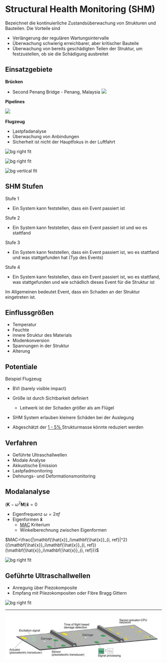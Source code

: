# Structural Health Monitoring (SHM)
Bezeichnet die kontinuierliche Zustandsüberwachung von Strukturen und Bauteilen. Die Vorteile sind

- Verlängerung der regulären Wartungsintervalle
- Überwachung schwierig erreichbarer, aber kritischer Bauteile
- Überwachung von bereits geschädigten Teilen der Struktur, um festzustellen, ob sie die Schädigung ausbreitet

## Einsatzgebiete

**Brücken**
- Second Penang Bridge - Penang, Malaysia
  ![](https://www.geosig.com/images/page_image_111.png)


**Pipelines**

![](https://journals.sagepub.com/cms/10.1177/1475921719837718/asset/images/large/10.1177_1475921719837718-fig17.jpeg)

**Flugzeug**
- Lastpfadanalyse
- Überwachung von Anbindungen
- Sicherheit ist nicht der Hauptfokus in der Luftfahrt

![bg right fit](https://journals.sagepub.com/cms/10.1177/1475921720919678/asset/images/large/10.1177_1475921720919678-fig5.jpeg)

![bg right fit](https://journals.sagepub.com/cms/10.1177/1475921720919678/asset/images/large/10.1177_1475921720919678-fig4.jpeg)

![bg vertical fit](https://journals.sagepub.com/cms/10.1177/1475921720919678/asset/images/large/10.1177_1475921720919678-fig2.jpeg)

## SHM Stufen

Stufe 1
-   Ein System kann feststellen, dass ein Event passiert ist

Stufe 2
-   Ein System kann feststellen, dass ein Event passiert ist und wo es stattfand

Stufe 3
-   Ein System kann feststellen, dass ein Event passiert ist, wo es stattfand und was stattgefunden hat (Typ des Events)

Stufe 4
-   Ein System kann feststellen, dass ein Event passiert ist, wo es stattfand, was stattgefunden und wie schädlich dieses Event für die Struktur ist

Im Allgemeinen bedeutet Event, dass ein Schaden an der Struktur eingetreten ist.


## Einflussgrößen

- Temperatur
- Feuchte
- innere Struktur des Materials
- Modenkonversion
- Spannungen in der Struktur
- Alterung


## Potentiale
Beispiel Flugzeug
- BVI (barely visible impact)
- Größe ist durch Sichtbarkeit definiert
  - Leitwerk ist der Schaden größer als am Flügel

- SHM System erlauben kleinere Schäden bei der Auslegung

- Abgeschätzt der [1 - 5% ](https://elib.dlr.de/123946/1/1475921718813279.pdf) Strukturmasse könnte reduziert werden 


## Verfahren

- Geführte Ultraschallwellen
- Modale Analyse
- Akkustische Emission
- Lastpfadmonitoring
- Dehnungs- und Deformationsmonitoring

## Modalanalyse

$(\mathbf{K}-\omega^2\mathbf{M})\mathbf{\hat{x}}=0$

- Eigenfrequenz $\omega=2\pi f$
- Eigenformen $\mathbf{\hat{x}}$
  - [MAC](https://community.sw.siemens.com/s/article/modal-assurance-criterion-mac) Kriterium
  - Winkelberechnung zwischen Eigenformen

$MAC=\frac{|\mathbf{\hat{x}}_i\mathbf{\hat{x}}_{i, ref}|^2}{(\mathbf{\hat{x}}_i\mathbf{\hat{x}}_{i, ref})(\mathbf{\hat{x}}_i\mathbf{\hat{x}}_{i, ref})}$

![bg right fit](https://community.sw.siemens.com/servlet/rtaImage?eid=ka6KZ00000006AW&feoid=00N4O000006Yxpf&refid=0EM4O00000112wj)


## Geführte Ultraschallwellen

- Anregung über Piezokomposite
- Empfang mit Piiezokompositen oder Fibre Bragg Gittern

![bg right fit](https://pub.mdpi-res.com/aerospace/aerospace-10-00430/article_deploy/html/images/aerospace-10-00430-g008.png?1683204034)


---
![](../../Figures/sensornetzwerke.png)


